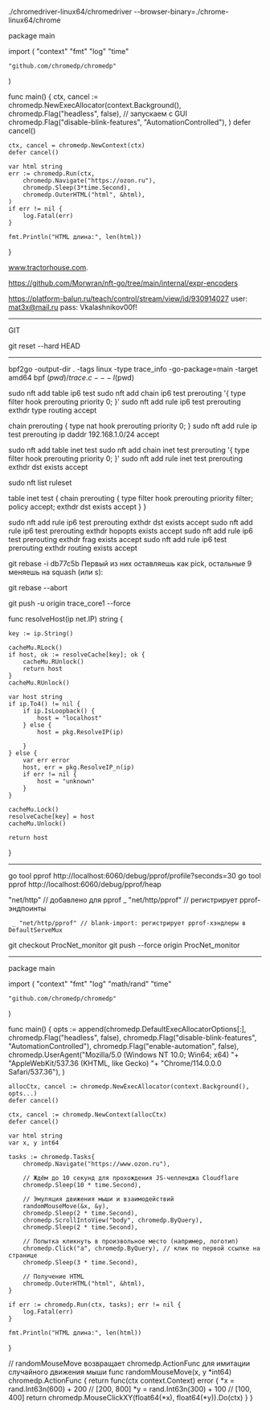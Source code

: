 ./chromedriver-linux64/chromedriver --browser-binary=./chrome-linux64/chrome



package main

import (
	"context"
	"fmt"
	"log"
	"time"

	"github.com/chromedp/chromedp"
)

func main() {
	ctx, cancel := chromedp.NewExecAllocator(context.Background(),
		chromedp.Flag("headless", false), // запускаем с GUI
		chromedp.Flag("disable-blink-features", "AutomationControlled"),
	)
	defer cancel()

	ctx, cancel = chromedp.NewContext(ctx)
	defer cancel()

	var html string
	err := chromedp.Run(ctx,
		chromedp.Navigate("https://ozon.ru"),
		chromedp.Sleep(3*time.Second),
		chromedp.OuterHTML("html", &html),
	)
	if err != nil {
		log.Fatal(err)
	}

	fmt.Println("HTML длина:", len(html))
}


 www.tractorhouse.com.














https://github.com/Morwran/nft-go/tree/main/internal/expr-encoders



https://platform-balun.ru/teach/control/stream/view/id/930914027
user: mat3x@mail.ru
pass: Vkalashnikov00f!

__________________________________________________
GIT

git reset --hard HEAD
____________________________________________________



bpf2go -output-dir . -tags linux -type trace_info -go-package=main -target amd64 bpf $(pwd)/trace.c -- -I$(pwd)



sudo nft add table ip6 test
sudo nft add chain ip6 test prerouting '{ type filter hook prerouting priority 0; }'
sudo nft add rule ip6 test prerouting exthdr type routing accept

chain prerouting {
    type nat hook prerouting priority 0;
}
sudo nft add rule ip test prerouting ip daddr 192.168.1.0/24 accept




sudo nft add table inet test
sudo nft add chain inet test prerouting '{ type filter hook prerouting priority 0; }'
sudo nft add rule inet test prerouting exthdr dst exists accept


sudo nft list ruleset

table inet test {
        chain prerouting {
                type filter hook prerouting priority filter; policy accept;
                exthdr dst exists accept
        }
}


sudo nft add rule ip6 test prerouting exthdr dst exists accept
sudo nft add rule ip6 test prerouting exthdr hopopts exists accept
sudo nft add rule ip6 test prerouting exthdr frag exists accept
sudo nft add rule ip6 test prerouting exthdr routing exists accept



git rebase -i db77c5b 
Первый из них оставляешь как pick, остальные 9 меняешь на squash (или s):

git rebase --abort


git push -u origin trace_core1 --force


func resolveHost(ip net.IP) string {

	key := ip.String()

	cacheMu.RLock()
	if host, ok := resolveCache[key]; ok {
		cacheMu.RUnlock()
		return host
	}
	cacheMu.RUnlock()

	var host string
	if ip.To4() != nil {
		if ip.IsLoopback() {
			host = "localhost"
		} else {
			host = pkg.ResolveIP(ip)

		}
	} else {
		var err error
		host, err = pkg.ResolveIP_n(ip)
		if err != nil {
			host = "unknown"
		}
	}

	cacheMu.Lock()
	resolveCache[key] = host
	cacheMu.Unlock()

	return host
}







_______________________________________________________________________________________________


go tool pprof http://localhost:6060/debug/pprof/profile?seconds=30
go tool pprof http://localhost:6060/debug/pprof/heap



"net/http"      // добавлено для pprof
	_ "net/http/pprof" // регистрирует pprof-эндпоинты

     _ "net/http/pprof" // blank-import: регистрирует pprof-хэндлеры в DefaultServeMux



git checkout ProcNet_monitor
git push --force origin ProcNet_monitor


____________________________________________________________________________________________


package main

import (
	"context"
	"fmt"
	"log"
	"math/rand"
	"time"

	"github.com/chromedp/chromedp"
)

func main() {
	opts := append(chromedp.DefaultExecAllocatorOptions[:],
		chromedp.Flag("headless", false),
		chromedp.Flag("disable-blink-features", "AutomationControlled"),
		chromedp.Flag("enable-automation", false),
		chromedp.UserAgent("Mozilla/5.0 (Windows NT 10.0; Win64; x64) "+
			"AppleWebKit/537.36 (KHTML, like Gecko) "+
			"Chrome/114.0.0.0 Safari/537.36"),
	)

	allocCtx, cancel := chromedp.NewExecAllocator(context.Background(), opts...)
	defer cancel()

	ctx, cancel := chromedp.NewContext(allocCtx)
	defer cancel()

	var html string
	var x, y int64

	tasks := chromedp.Tasks{
		chromedp.Navigate("https://www.ozon.ru"),

		// Ждём до 10 секунд для прохождения JS-челленджа Cloudflare
		chromedp.Sleep(10 * time.Second),

		// Эмуляция движения мыши и взаимодействий
		randomMouseMove(&x, &y),
		chromedp.Sleep(2 * time.Second),
		chromedp.ScrollIntoView("body", chromedp.ByQuery),
		chromedp.Sleep(2 * time.Second),

		// Попытка кликнуть в произвольное место (например, логотип)
		chromedp.Click("a", chromedp.ByQuery), // клик по первой ссылке на странице
		chromedp.Sleep(3 * time.Second),

		// Получение HTML
		chromedp.OuterHTML("html", &html),
	}

	if err := chromedp.Run(ctx, tasks); err != nil {
		log.Fatal(err)
	}

	fmt.Println("HTML длина:", len(html))
}

// randomMouseMove возвращает chromedp.ActionFunc для имитации случайного движения мыши
func randomMouseMove(x, y *int64) chromedp.ActionFunc {
	return func(ctx context.Context) error {
		*x = rand.Int63n(600) + 200 // [200, 800]
		*y = rand.Int63n(300) + 100 // [100, 400]
		return chromedp.MouseClickXY(float64(*x), float64(*y)).Do(ctx)
	}
}




